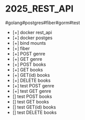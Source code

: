 # 2025_REST_API

#golang#postgres#fiber#gorm#test



- [+] docker rest_api
- [+] docker postges
- [+] bind mounts
- [+] fiber
- [+] POST          genre
- [+] GET           genre
- [+] POST          books
- [+] GET           books
- [+] GET(id)       books
- [+] DELETE        books
- [+] test POST     genre
- [+] test GET      genre
- [] test POST     books
- [] test GET      books
- [] test GET(id)  books
- [] test DELETE   books